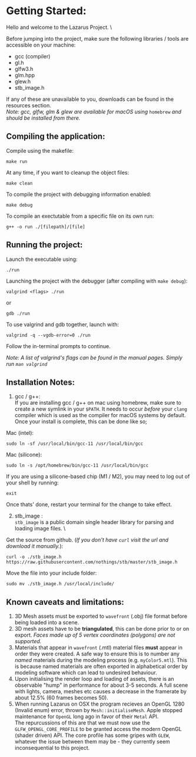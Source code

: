 # Getting Started:
Hello and welcome to the Lazarus Project. \

Before jumping into the project, make sure the following libraries / tools are accessible on your machine:
- gcc (compiler)
- gl.h
- glfw3.h
- glm.hpp
- glew.h
- stb_image.h

If any of these are unavailable to you, downloads can be found in the resources section. \
*Note: gcc, glfw, glm & glew are available for macOS using* `homebrew` *and should be installed from there.*

## Compiling the application:
Compile using the makefile: 
```
make run
```

At any time, if you want to cleanup the object files:
```
make clean
```

To compile the project with debugging information enabled:
```
make debug
```

To compile an exectutable from a specific file on its own run:
```
g++ -o run ./[filepath]/[file]
```

## Running the project:
Launch the executable using:
```
./run
```

Launching the project with the debugger (after compiling with `make debug`):
```
valgrind <flags> ./run
```
or
```
gdb ./run
```

To use valgrind and gdb together, launch with:
```
valgrind -q --vgdb-error=0 ./run
```
Follow the in-terminal prompts to continue.

*Note: A list of valgrind's flags can be found in the manual pages. Simply run `man valgrind`*

## Installation Notes:
1. gcc / g++: \
If you are installing gcc / g++ on mac using homebrew, make sure to create a new symlink in your `$PATH`. It needs to occur *before* your `clang` compiler which is used as the compiler for macOS systems by default. Once your install is complete, this can be done like so; 

Mac (intel):
```
sudo ln -sf /usr/local/bin/gcc-11 /usr/local/bin/gcc
```

Mac (silicone): 
```
sudo ln -s /opt/homebrew/bin/gcc-11 /usr/local/bin/gcc
```

If you are using a silicone-based chip (M1 / M2), you may need to log out of your shell by running: 
```
exit
```
Once thats' done, restart your terminal for the change to take effect.

2. stb_image : \
`stb_image` is a public domain single header library for parsing and loading image files. \

Get the source from github. (*If you don't have `curl` visit the url and download it manually.*):
```
curl -o ./stb_image.h https://raw.githubusercontent.com/nothings/stb/master/stb_image.h
```

Move the file into your include folder:
```
sudo mv ./stb_image.h /usr/local/include/
```

## Known caveats and limitations:
1. 3D Mesh assets must be exported to `wavefront` (.obj) file format before being loaded into a scene.
2. 3D mesh assets have to be **triangulated**, this can be done prior to or on export. *Faces made up of 5 vertex coordinates (polygons) are not supported.*
3. Materials that appear in `wavefront` (.mtl) material files **must** appear in order they were created. A safe way to ensure this is to number any *named* materials during the modeling process (e.g. `myColor5.mtl`). This is because named materials are often exported in alphabetical order by modeling software which can lead to undesired behaviour.
4. Upon initialising the render loop and loading of assets, there is an observable "hump" in performance for about 3-5 seconds. A full scene with lights, camera, meshes etc causes a decrease in the framerate by about 12.5% (60 frames becomes 50).
5. When running Lazarus on OSX the program recieves an OpenGL 1280 (Invalid enum) error, thrown by `Mesh::initialiseMesh`. Apple stopped maintenance for `OpenGL` long ago in favor of their `Metal` API. \
The repurcussions of this are that we must now use the `GLFW_OPENGL_CORE_PROFILE` to be granted access the modern OpenGL (shader driven) API. The core profile has some gripes with `GLEW`, whatever the issue between them may be - they currently seem inconsequential to this project.

